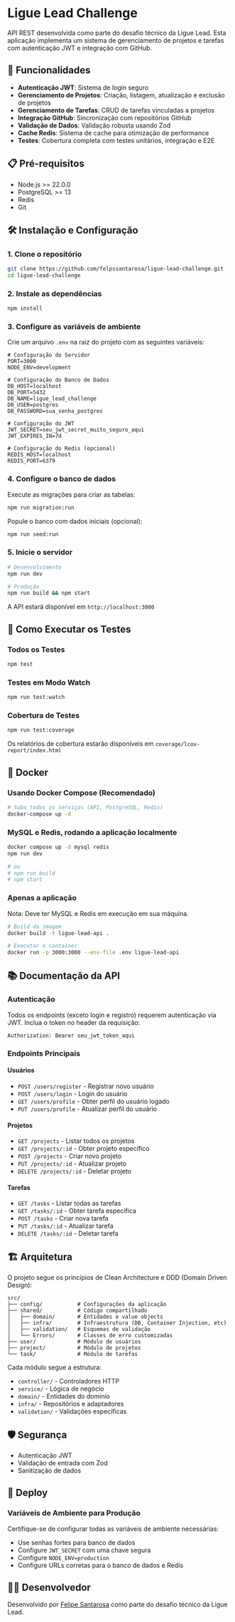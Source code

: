 # Ligue Lead Challenge

API REST desenvolvida como parte do desafio técnico da Ligue Lead. Esta aplicação implementa um sistema de gerenciamento de projetos e tarefas com autenticação JWT e integração com GitHub.

## 🚀 Funcionalidades

- **Autenticação JWT**: Sistema de login seguro
- **Gerenciamento de Projetos**: Criação, listagem, atualização e exclusão de projetos
- **Gerenciamento de Tarefas**: CRUD de tarefas vinculadas a projetos
- **Integração GitHub**: Sincronização com repositórios GitHub
- **Validação de Dados**: Validação robusta usando Zod
- **Cache Redis**: Sistema de cache para otimização de performance
- **Testes**: Cobertura completa com testes unitários, integração e E2E

## 📋 Pré-requisitos

- Node.js >= 22.0.0
- PostgreSQL >= 13
- Redis
- Git

## 🛠️ Instalação e Configuração

### 1. Clone o repositório

```bash
git clone https://github.com/felpssantarosa/ligue-lead-challenge.git
cd ligue-lead-challenge
```

### 2. Instale as dependências

```bash
npm install
```

### 3. Configure as variáveis de ambiente

Crie um arquivo `.env` na raiz do projeto com as seguintes variáveis:

```env
# Configuração do Servidor
PORT=3000
NODE_ENV=development

# Configuração do Banco de Dados
DB_HOST=localhost
DB_PORT=5432
DB_NAME=ligue_lead_challenge
DB_USER=postgres
DB_PASSWORD=sua_senha_postgres

# Configuração do JWT
JWT_SECRET=seu_jwt_secret_muito_seguro_aqui
JWT_EXPIRES_IN=7d

# Configuração do Redis (opcional)
REDIS_HOST=localhost
REDIS_PORT=6379
```

### 4. Configure o banco de dados

Execute as migrações para criar as tabelas:

```bash
npm run migration:run
```

Popule o banco com dados iniciais (opcional):

```bash
npm run seed:run
```

### 5. Inicie o servidor

```bash
# Desenvolvimento
npm run dev

# Produção
npm run build && npm start
```

A API estará disponível em `http://localhost:3000`

## 🧪 Como Executar os Testes

### Todos os Testes

```bash
npm test
```

### Testes em Modo Watch

```bash
npm run test:watch
```

### Cobertura de Testes

```bash
npm run test:coverage
```

Os relatórios de cobertura estarão disponíveis em `coverage/lcov-report/index.html`

## 🐳 Docker

### Usando Docker Compose (Recomendado)

```bash
# Suba todos os serviços (API, PostgreSQL, Redis)
docker-compose up -d
```

### MySQL e Redis, rodando a aplicação localmente

```bash
docker compose up -d mysql redis
npm run dev

# ou
# npm run build
# npm start
```

### Apenas a aplicação

Nota: Deve ter MySQL e Redis em execução em sua máquina.

```bash
# Build da imagem
docker build -t ligue-lead-api .

# Executar o container
docker run -p 3000:3000 --env-file .env ligue-lead-api
```

## 📚 Documentação da API

### Autenticação

Todos os endpoints (exceto login e registro) requerem autenticação via JWT.
Inclua o token no header da requisição:

```
Authorization: Bearer seu_jwt_token_aqui
```

### Endpoints Principais

#### Usuários

- `POST /users/register` - Registrar novo usuário
- `POST /users/login` - Login do usuário
- `GET /users/profile` - Obter perfil do usuário logado
- `PUT /users/profile` - Atualizar perfil do usuário

#### Projetos

- `GET /projects` - Listar todos os projetos
- `GET /projects/:id` - Obter projeto específico
- `POST /projects` - Criar novo projeto
- `PUT /projects/:id` - Atualizar projeto
- `DELETE /projects/:id` - Deletar projeto

#### Tarefas

- `GET /tasks` - Listar todas as tarefas
- `GET /tasks/:id` - Obter tarefa específica
- `POST /tasks` - Criar nova tarefa
- `PUT /tasks/:id` - Atualizar tarefa
- `DELETE /tasks/:id` - Deletar tarefa

## 🏗️ Arquitetura

O projeto segue os princípios de Clean Architecture e DDD (Domain Driven Design):

```
src/
├── config/           # Configurações da aplicação
├── shared/           # Código compartilhado
│   ├── domain/       # Entidades e value objects
│   ├── infra/        # Infraestrutura (DB, Container Injection, etc)
│   ├── validation/   # Esquemas de validação
│   └── Errors/       # Classes de erro customizadas
├── user/             # Módulo de usuários
├── project/          # Módulo de projetos
└── task/             # Módulo de tarefas
```

Cada módulo segue a estrutura:

- `controller/` - Controladores HTTP
- `service/` - Lógica de negócio
- `domain/` - Entidades do domínio
- `infra/` - Repositórios e adaptadores
- `validation/` - Validações específicas

## 🛡️ Segurança

- Autenticação JWT
- Validação de entrada com Zod
- Sanitização de dados

## 🚀 Deploy

### Variáveis de Ambiente para Produção

Certifique-se de configurar todas as variáveis de ambiente necessárias:

- Use senhas fortes para banco de dados
- Configure `JWT_SECRET` com uma chave segura
- Configure `NODE_ENV=production`
- Configure URLs corretas para o banco de dados e Redis

## 👨‍💻 Desenvolvedor

Desenvolvido por [Felipe Santarosa](https://github.com/felpssantarosa) como parte do desafio técnico da Ligue Lead.
